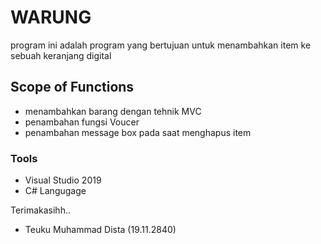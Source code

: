 # WARUNG
program ini adalah program yang bertujuan untuk menambahkan item ke sebuah keranjang digital

## Scope of Functions
- menambahkan barang dengan tehnik MVC 
- penambahan fungsi Voucer
- penambahan message box pada saat menghapus item

### Tools
- Visual Studio 2019
- C# Langugage
 
 Terimakasihh..
 - Teuku Muhammad Dista (19.11.2840)
